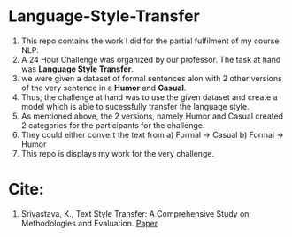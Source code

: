 # Language-Style-Transfer

1. This repo contains the work I did for the partial fulfilment of my course NLP.
2. A 24 Hour Challenge was organized by our professor. The task at hand was **Language Style Transfer**.
3. we were given a dataset of formal sentences alon with 2 other versions of the very sentence in a **Humor** and **Casual**. 
4. Thus, the challenge at hand was to use the given dataset and create a model which is able to sucessfully transfer the language style.
5. As mentioned above, the 2 versions, namely Humor and Casual created 2 categories for the participants for the challenge.
6. They could either convert the text from
   a) Formal -> Casual
   b) Formal -> Humor
7. This repo is displays my work for the very challenge.

# Cite:
1. Srivastava, K., Text Style Transfer: A Comprehensive Study on Methodologies and Evaluation. [Paper](https://www.researchgate.net/profile/Nirali-Parekh-2/publication/356579852_Text_Style_Transfer_A_Comprehensive_Study_on_Methodologies_and_Evaluation/links/61a1e84b07be5f31b7ba89f2/Text-Style-Transfer-A-Comprehensive-Study-on-Methodologies-and-Evaluation.pdf)
